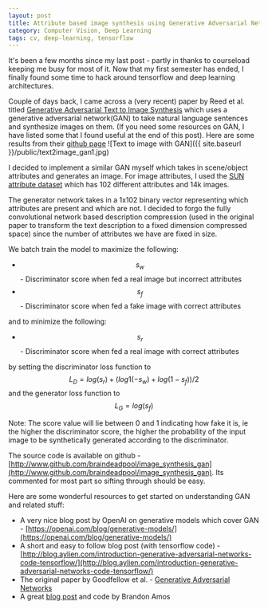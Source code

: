```yaml
---
layout: post
title: Attribute based image synthesis using Generative Adversarial Networks
category: Computer Vision, Deep Learning
tags: cv, deep-learning, tensorflow
---
```

It's been a few months since my last post - partly in thanks to courseload keeping me busy for most of it. Now that my first semester has ended, I finally found some time to hack around tensorflow and deep learning architectures.

Couple of days back, I came across a (very recent) paper by Reed et al. titled [Generative Adversarial Text to Image Synthesis](https://arxiv.org/abs/1605.05396) which uses a generative adversarial network(GAN) to take natural language sentences and synthesize images on them. (If you need some resources on GAN, I have listed some that I found useful at the end of this post). Here are some results from their [github page](https://github.com/reedscot/icml2016)
![Text to image with GAN]({{ site.baseurl }}/public/text2image_gan1.jpg)

I decided to implement a similar GAN myself which takes in scene/object attributes and generates an image. For image attributes, I used the [SUN attribute dataset](https://cs.brown.edu/~gen/sunattributes.html) which has 102 different attributes and 14k images.

The generator network takes in a 1x102 binary vector representing which attributes are present and which are not. I decided to forgo the fully convolutional network based description compression (used in the original paper to transform the text description to a fixed dimension compressed space) since the number of attributes we have are fixed in size.

We batch train the model to maximize the following:

* $$ s_w $$ - Discriminator score when fed a real image but incorrect attributes
* $$ s_f $$ - Discriminator score when fed a fake image with correct attributes

and to minimize the following:

* $$ s_r $$ - Discriminator score when fed a real image with correct attributes

by setting the discriminator loss function to
$$
\begin{equation}
	L_D = log(s_r) + (log1(-s_w) + log(1-s_f))/2  \tag{1}
\end{equation}	
$$
and the generator loss function to
$$
\begin{equation}
	L_G = log(s_f) \tag{2}
\end{equation}	
$$

Note: The score value will lie between 0 and 1 indicating how fake it is, ie the higher the discriminator score, the higher the probability of the input image to be synthetically generated according to the discriminator.

The source code is available on github - [http://www.github.com/braindeadpool/image_synthesis_gan](http://www.github.com/braindeadpool/image_synthesis_gan). Its commented for most part so sifting through should be easy.


Here are some wonderful resources to get started on understanding GAN and related stuff:

* A very nice blog post by OpenAI on generative models which cover GAN - [https://openai.com/blog/generative-models/](https://openai.com/blog/generative-models/)
* A short and easy to follow blog post (with tensorflow code) - [http://blog.aylien.com/introduction-generative-adversarial-networks-code-tensorflow/](http://blog.aylien.com/introduction-generative-adversarial-networks-code-tensorflow/)
* The original paper by Goodfellow et al. - [Generative Adversarial Networks](https://arxiv.org/abs/1406.2661)
* A great [blog post](http://bamos.github.io/2016/08/09/deep-completion/#step-1-interpreting-images-as-samples-from-a-probability-distribution) and code by Brandon Amos


